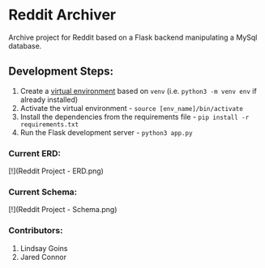 # Reddit Archiver
Archive project for Reddit based on a Flask backend manipulating a MySql database.

## Development Steps: 
1) Create a [virtual environment](https://realpython.com/python-virtual-environments-a-primer/#what-is-a-virtual-environment) based on  `venv` (i.e. `python3 -m venv env` if already installed)
2) Activate the virtual environment - `source [env_name]/bin/activate`
3) Install the dependencies from the requirements file - `pip install -r requirements.txt`
4) Run the Flask development server - `python3 app.py` 

### Current ERD:
[!](Reddit Project - ERD.png)

### Current Schema: 
[!](Reddit Project - Schema.png)

### Contributors: 
1) Lindsay Goins
2) Jared Connor
